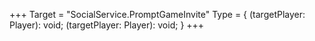 +++
Target = "SocialService.PromptGameInvite"
Type = { (targetPlayer: Player): void; (targetPlayer: Player): void; }
+++
